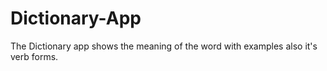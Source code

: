 # Dictionary-App

The Dictionary app shows the meaning of the word with examples also it's verb forms.